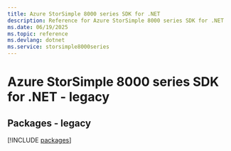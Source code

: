 ```yaml
---
title: Azure StorSimple 8000 series SDK for .NET
description: Reference for Azure StorSimple 8000 series SDK for .NET
ms.date: 06/19/2025
ms.topic: reference
ms.devlang: dotnet
ms.service: storsimple8000series
---
```

# Azure StorSimple 8000 series SDK for .NET - legacy
## Packages - legacy
[!INCLUDE [packages](storsimple-8000-series-index.md)]